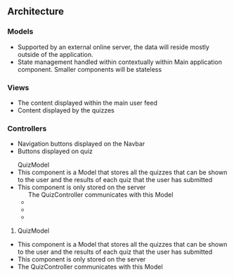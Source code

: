 ## Architecture
### Models
* Supported by an external online server, the data will reside mostly outside of the application.
* State management handled within contextually within Main application component. Smaller components will be stateless
### Views
* The content displayed within the main user feed
* Content displayed by the quizzes
### Controllers
* Navigation buttons displayed on the Navbar
* Buttons displayed on quiz

<ul>QuizModel
  <li> This component is a Model that stores all the quizzes that can be shown to the user and the results of each quiz that the user has submitted 
  <li> This component is only stored on the server
  <ul> The QuizController communicates with this Model
    <li> 
    <li>
    <li>
  </ul>
</ul>

1) QuizModel
*  This component is a Model that stores all the quizzes that can be shown to the user and the results of each quiz that the user has submitted 
* This component is only stored on the server
* The QuizController communicates with this Model  

